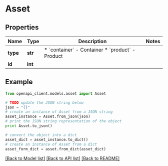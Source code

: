 # Asset


## Properties
Name | Type | Description | Notes
------------ | ------------- | ------------- | -------------
**type** | **str** | * &#x60;container&#x60; - Container * &#x60;product&#x60; - Product | 
**id** | **int** |  | 

## Example

```python
from openapi_client.models.asset import Asset

# TODO update the JSON string below
json = "{}"
# create an instance of Asset from a JSON string
asset_instance = Asset.from_json(json)
# print the JSON string representation of the object
print Asset.to_json()

# convert the object into a dict
asset_dict = asset_instance.to_dict()
# create an instance of Asset from a dict
asset_form_dict = asset.from_dict(asset_dict)
```
[[Back to Model list]](../README.md#documentation-for-models) [[Back to API list]](../README.md#documentation-for-api-endpoints) [[Back to README]](../README.md)


